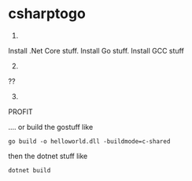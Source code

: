# csharptogo

1. 

Install .Net Core stuff.
Install Go stuff.
Install GCC stuff

2.

??

3.

PROFIT

.... or build the gostuff like

`go build -o helloworld.dll -buildmode=c-shared`

then the dotnet stuff like

`dotnet build`
